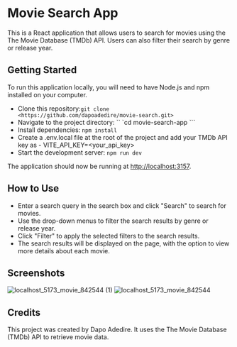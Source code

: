 # Movie Search App

This is a React application that allows users to search for movies using the The Movie Database (TMDb) API. Users can also filter their search by genre or release year.

## Getting Started

To run this application locally, you will need to have Node.js and npm installed on your computer.

- Clone this repository:`git clone <https://github.com/dapoadedire/movie-search.git>`
- Navigate to the project directory: `` `cd movie-search-app ```
- Install dependencies: `npm install`
- Create a .env.local file at the root of the project and add your TMDb API key as - VITE_API_KEY=<your_api_key>
- Start the development server: `npm run dev`

The application should now be running at <http://localhost:3157>.

## How to Use

- Enter a search query in the search box and click "Search" to search for movies.
- Use the drop-down menus to filter the search results by genre or release year.
- Click "Filter" to apply the selected filters to the search results.
- The search results will be displayed on the page, with the option to view more details about each movie.

## Screenshots

![localhost_5173_movie_842544 (1)](https://user-images.githubusercontent.com/95668340/219631454-dafa05da-5743-4edd-9f53-64c627055034.png) ![localhost_5173_movie_842544](https://user-images.githubusercontent.com/95668340/219631488-ad64a3b7-8a64-4af1-897c-e08da21417a8.png)

## Credits

This project was created by Dapo Adedire. It uses the The Movie Database (TMDb) API to retrieve movie data.
